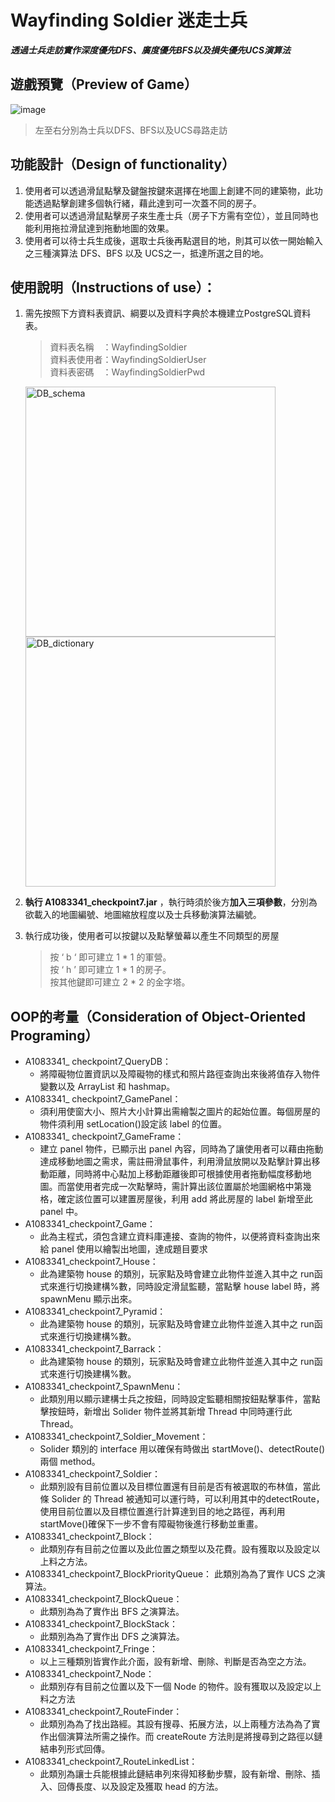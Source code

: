 # Wayfinding Soldier 迷走士兵
**_透過士兵走訪實作深度優先DFS、廣度優先BFS以及損失優先UCS演算法_**

## 遊戲預覽（Preview of Game）
![image](https://user-images.githubusercontent.com/61927641/189267435-d9948980-6cc9-4403-971b-8b93acc265f4.png)
> 左至右分別為士兵以DFS、BFS以及UCS尋路走訪

## 功能設計（Design of functionality）
1. 使用者可以透過滑鼠點擊及鍵盤按鍵來選擇在地圖上創建不同的建築物，此功能透過點擊創建多個執行緒，藉此達到可一次蓋不同的房子。
2. 使用者可以透過滑鼠點擊房子來生產士兵（房子下方需有空位），並且同時也能利用拖拉滑鼠達到拖動地圖的效果。
3. 使用者可以待士兵生成後，選取士兵後再點選目的地，則其可以依一開始輸入之三種演算法 DFS、BFS 以及 UCS之一，抵達所選之目的地。

## 使用說明（Instructions of use）：
1. 需先按照下方資料表資訊、綱要以及資料字典於本機建立PostgreSQL資料表。

    > 資料表名稱　：WayfindingSoldier  
    > 資料表使用者：WayfindingSoldierUser  
    > 資料表密碼　：WayfindingSoldierPwd  
    <img width="400" alt="DB_schema" src="https://github.com/ben03181574/Java_Wayfinding-of-the-Soldier/assets/61927641/a0fa57e5-4a17-410d-8232-22c8464a5ee9">
    <img width="400" alt="DB_dictionary" src="https://github.com/ben03181574/Java_Wayfinding-of-the-Soldier/assets/61927641/ebcad2b3-7d20-417d-803e-129e3c1a61c0">  
2. **執行 A1083341_checkpoint7.jar** ，執行時須於後方**加入三項參數**，分別為欲載入的地圖編號、地圖縮放程度以及士兵移動演算法編號。  
4. 執行成功後，使用者可以按鍵以及點擊螢幕以產生不同類型的房屋  

   > 按 ‘ b ‘ 即可建立 1 * 1 的軍營。  
   > 按 ‘ h ’ 即可建立 1 * 1 的房子。  
   > 按其他鍵即可建立 2 * 2 的金字塔。

## OOP的考量（Consideration of Object-Oriented Programing）

* A1083341_ checkpoint7_QueryDB：
  * 將障礙物位置資訊以及障礙物的樣式和照片路徑查詢出來後將值存入物件變數以及 ArrayList 和 hashmap。
* A1083341_ checkpoint7_GamePanel：
  * 須利用使窗大小、照片大小計算出需繪製之圖片的起始位置。每個房屋的物件須利用 setLocation()設定該 label 的位置。
* A1083341_ checkpoint7_GameFrame：
  * 建立 panel 物件，已顯示出 panel 內容，同時為了讓使用者可以藉由拖動達成移動地圖之需求，需註冊滑鼠事件，利用滑鼠放開以及點擊計算出移動距離，同時將中心點加上移動距離後即可根據使用者拖動幅度移動地圖。而當使用者完成一次點擊時，需計算出該位置屬於地圖網格中第幾格，確定該位置可以建置房屋後，利用 add 將此房屋的 label 新增至此panel 中。
* A1083341_checkpoint7_Game：
  * 此為主程式，須包含建立資料庫連接、查詢的物件，以便將資料查詢出來給 panel 使用以繪製出地圖，達成題目要求
* A1083341_checkpoint7_House：
  * 此為建築物 house 的類別，玩家點及時會建立此物件並進入其中之 run函式來進行切換建構%數，同時設定滑鼠監聽，當點擊 house label 時，將 spawnMenu 顯示出來。
* A1083341_checkpoint7_Pyramid：
  * 此為建築物 house 的類別，玩家點及時會建立此物件並進入其中之 run函式來進行切換建構%數。
* A1083341_checkpoint7_Barrack：
  * 此為建築物 house 的類別，玩家點及時會建立此物件並進入其中之 run函式來進行切換建構%數。
* A1083341_checkpoint7_SpawnMenu：
  * 此類別用以顯示建構士兵之按鈕，同時設定監聽相關按鈕點擊事件，當點擊按鈕時，新增出 Solider 物件並將其新增 Thread 中同時運行此Thread。
* A1083341_checkpoint7_Soldier_Movement：
  * Solider 類別的 interface 用以確保有時做出 startMove()、detectRoute()兩個 method。
* A1083341_checkpoint7_Soldier：
  * 此類別設有目前位置以及目標位置還有目前是否有被選取的布林值，當此條 Solider 的 Thread 被通知可以運行時，可以利用其中的detectRoute，使用目前位置以及目標位置進行計算達到目的地之路徑，再利用 startMove()確保下一步不會有障礙物後進行移動並重畫。
* A1083341_checkpoint7_Block：
  * 此類別存有目前之位置以及此位置之類型以及花費。設有獲取以及設定以上料之方法。
* A1083341_checkpoint7_BlockPriorityQueue：
此類別為為了實作 UCS 之演算法。
* A1083341_checkpoint7_BlockQueue：
  * 此類別為為了實作出 BFS 之演算法。
* A1083341_checkpoint7_BlockStack：
  * 此類別為為了實作出 DFS 之演算法。
* A1083341_checkpoint7_Fringe：
  * 以上三種類別皆實作此介面，設有新增、刪除、判斷是否為空之方法。
* A1083341_checkpoint7_Node：
  * 此類別存有目前之位置以及下一個 Node 的物件。設有獲取以及設定以上料之方法
* A1083341_checkpoint7_RouteFinder：
  * 此類別為為了找出路經。其設有搜尋、拓展方法，以上兩種方法為為了實作出個演算法所需之操作。而 createRoute 方法則是將搜尋到之路徑以鏈結串列形式回傳。
* A1083341_checkpoint7_RouteLinkedList：
  * 此類別為讓士兵能根據此鏈結串列來得知移動步驟，設有新增、刪除、插入、回傳長度、以及設定及獲取 head 的方法。
